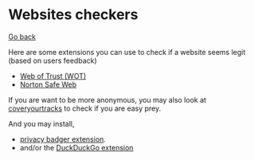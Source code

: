 # Websites checkers

[Go back](..)

Here are some extensions you can use
to check if a website seems legit (based on users
feedback)

* [Web of Trust (WOT)](https://www.mywot.com/)
* [Norton Safe Web](https://fr.norton.com/feature/safe-web)

If you are want to be more anonymous, you may also look at
[coveryourtracks](https://coveryourtracks.eff.org/) 
to check if you are easy prey.

And you may install,

* [privacy badger extension](https://www.eff.org/pages/privacy-badger).
* and/or the [DuckDuckGo extension](https://duckduckgo.com/app)